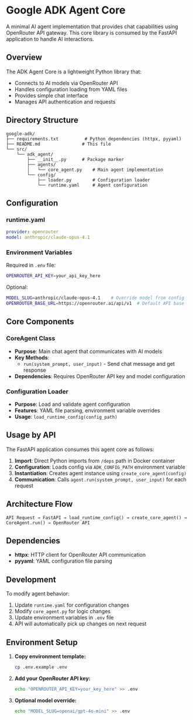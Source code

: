 # Google ADK Agent Core

A minimal AI agent implementation that provides chat capabilities using OpenRouter API gateway. This core library is consumed by the FastAPI application to handle AI interactions.

## Overview

The ADK Agent Core is a lightweight Python library that:
- Connects to AI models via OpenRouter API
- Handles configuration loading from YAML files  
- Provides simple chat interface
- Manages API authentication and requests

## Directory Structure

```
google-adk/
├── requirements.txt          # Python dependencies (httpx, pyyaml)
├── README.md                # This file
└── src/
    └── adk_agent/
        ├── __init__.py      # Package marker
        ├── agents/
        │   └── core_agent.py    # Main agent implementation
        └── config/
            ├── loader.py        # Configuration loader
            └── runtime.yaml     # Agent configuration
```

## Configuration

### runtime.yaml
```yaml
provider: openrouter
model: anthropic/claude-opus-4.1
```

### Environment Variables

Required in `.env` file:
```bash
OPENROUTER_API_KEY=your_api_key_here
```

Optional:
```bash
MODEL_SLUG=anthropic/claude-opus-4.1    # Override model from config
OPENROUTER_BASE_URL=https://openrouter.ai/api/v1  # Default API base
```

## Core Components

### CoreAgent Class
- **Purpose**: Main chat agent that communicates with AI models
- **Key Methods**:
  - `run(system_prompt, user_input)` - Send chat message and get response
- **Dependencies**: Requires OpenRouter API key and model configuration

### Configuration Loader  
- **Purpose**: Load and validate agent configuration
- **Features**: YAML file parsing, environment variable overrides
- **Usage**: `load_runtime_config(config_path)`

## Usage by API

The FastAPI application consumes this agent core as follows:

1. **Import**: Direct Python imports from `/deps` path in Docker container
2. **Configuration**: Loads config via `ADK_CONFIG_PATH` environment variable
3. **Instantiation**: Creates agent instance using `create_core_agent(config)`  
4. **Communication**: Calls `agent.run(system_prompt, user_input)` for each request

## Architecture Flow

```
API Request → FastAPI → load_runtime_config() → create_core_agent() → CoreAgent.run() → OpenRouter API
```

## Dependencies

- **httpx**: HTTP client for OpenRouter API communication
- **pyyaml**: YAML configuration file parsing

## Development

To modify agent behavior:
1. Update `runtime.yaml` for configuration changes
2. Modify `core_agent.py` for logic changes  
3. Update environment variables in `.env` file
4. API will automatically pick up changes on next request

## Environment Setup

1. **Copy environment template:**
   ```bash
   cp .env.example .env
   ```

2. **Add your OpenRouter API key:**
   ```bash
   echo "OPENROUTER_API_KEY=your_key_here" >> .env
   ```

3. **Optional model override:**
   ```bash
   echo "MODEL_SLUG=openai/gpt-4o-mini" >> .env
   ``` 
